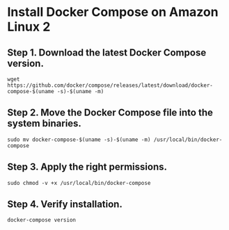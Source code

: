 # Install Docker Compose on Amazon Linux 2

## Step 1. Download the latest Docker Compose version.

```
wget https://github.com/docker/compose/releases/latest/download/docker-compose-$(uname -s)-$(uname -m)
```

## Step 2. Move the Docker Compose file into the system binaries.

```
sudo mv docker-compose-$(uname -s)-$(uname -m) /usr/local/bin/docker-compose
```

## Step 3. Apply the right permissions.

```
sudo chmod -v +x /usr/local/bin/docker-compose
```

## Step 4. Verify installation.

```
docker-compose version
```